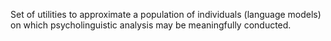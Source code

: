Set of utilities to approximate a population of individuals (language models) on which psycholinguistic analysis may be meaningfully conducted.
